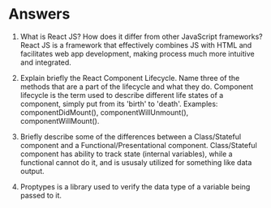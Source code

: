 # Answers

1. What is React JS? How does it differ from other JavaScript frameworks?
React JS is a framework that effectively combines JS with HTML and facilitates web app development, making process much more intuitive and integrated.

2. Explain briefly the React Component Lifecycle. Name three of the methods that are a part of the lifecycle and what they do.
Component lifecycle is the term used to describe different life states of a component, simply put from its 'birth' to 'death'. Examples: 
componentDidMount(), componentWillUnmount(), componentWillMount().

3. Briefly describe some of the differences between a Class/Stateful component and a Functional/Presentational component.
Class/Stateful component has ability to track state (internal variables), while a functional cannot do it, and is ususaly utilized for something like data output.

4. Proptypes is a library used to verify the data type of a variable being passed to it.

